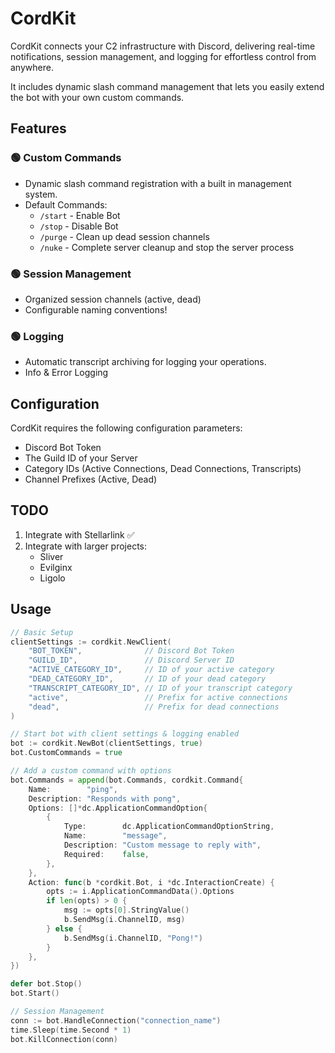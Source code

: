 # CordKit

CordKit connects your C2 infrastructure with Discord, delivering real-time notifications, session management, and logging for effortless control from anywhere.

It includes dynamic slash command management that lets you easily extend the bot with your own custom commands.

## Features

### 🟢 Custom Commands
- Dynamic slash command registration with a built in management system.
- Default Commands:
  - `/start` - Enable Bot
  - `/stop` - Disable Bot
  - `/purge` - Clean up dead session channels
  - `/nuke` - Complete server cleanup and stop the server process

### 🟢 Session Management
- Organized session channels (active, dead)
- Configurable naming conventions!

### 🟢 Logging
- Automatic transcript archiving for logging your operations.
- Info & Error Logging

## Configuration

CordKit requires the following configuration parameters:
- Discord Bot Token
- The Guild ID of your Server
- Category IDs (Active Connections, Dead Connections, Transcripts)
- Channel Prefixes (Active, Dead)

## TODO

1. Integrate with Stellarlink ✅
2. Integrate with larger projects:
   - Sliver
   - Evilginx
   - Ligolo

## Usage

```go
// Basic Setup
clientSettings := cordkit.NewClient(
    "BOT_TOKEN",              // Discord Bot Token
    "GUILD_ID",               // Discord Server ID
    "ACTIVE_CATEGORY_ID",     // ID of your active category
    "DEAD_CATEGORY_ID",       // ID of your dead category
    "TRANSCRIPT_CATEGORY_ID", // ID of your transcript category
    "active",                 // Prefix for active connections
    "dead",                   // Prefix for dead connections
)

// Start bot with client settings & logging enabled
bot := cordkit.NewBot(clientSettings, true)
bot.CustomCommands = true

// Add a custom command with options
bot.Commands = append(bot.Commands, cordkit.Command{
    Name:        "ping",
    Description: "Responds with pong",
    Options: []*dc.ApplicationCommandOption{
        {
            Type:        dc.ApplicationCommandOptionString,
            Name:        "message",
            Description: "Custom message to reply with",
            Required:    false,
        },
    },
    Action: func(b *cordkit.Bot, i *dc.InteractionCreate) {
        opts := i.ApplicationCommandData().Options
        if len(opts) > 0 {
            msg := opts[0].StringValue()
            b.SendMsg(i.ChannelID, msg)
        } else {
            b.SendMsg(i.ChannelID, "Pong!")
        }
    },
})

defer bot.Stop()
bot.Start()

// Session Management
conn := bot.HandleConnection("connection_name")
time.Sleep(time.Second * 1)
bot.KillConnection(conn)
```
